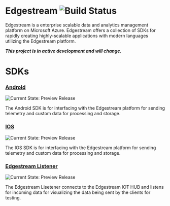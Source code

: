 # Edgestream ![Build Status](https://img.shields.io/badge/build-passing-brightgreen.svg) 

Edgestream is a enterprise scalable data and analytics management platform on Microsoft Azure. Edgestream offers a collection of SDKs for rapidly creating highly-scalable applications with modern languages utilizing the Edgestream platform.

_**This project is in active development and will change.**_

# SDKs

### [Android](Android)
![Current State: Preview Release](https://img.shields.io/badge/Current_State-Preview_Release-brightgreen.svg)

The Android SDK is for interfacing with the Edgestream platform for sending telemetry and custom data for processing and storage.


### [IOS](IOS)
![Current State: Preview Release](https://img.shields.io/badge/Current_State-Preview_Release-brightgreen.svg)

The IOS SDK is for interfacing with the Edgestream platform for sending telemetry and custom data for processing and storage.

### [Edgestream Listener](Edgestream-Listener)
![Current State: Preview Release](https://img.shields.io/badge/Current_State-Preview_Release-brightgreen.svg)

The Edgestream Lisetener connects to the Edgestream IOT HUB and listens for incoming data for visualizing the data being sent by the clients for testing.
